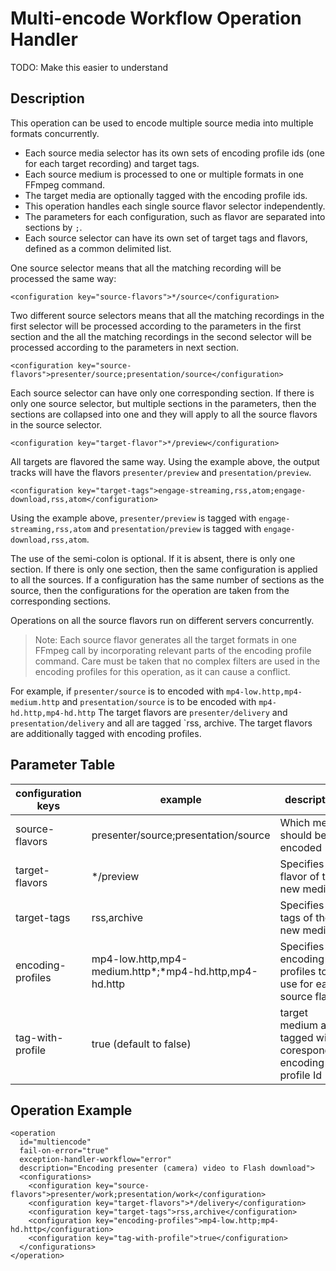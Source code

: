 Multi-encode Workflow Operation Handler
=======================================

TODO: Make this easier to understand

Description
-----------

This operation can be used to encode multiple source media into multiple formats concurrently.

- Each source media selector has its own sets of encoding profile ids (one for each target recording) and target tags. 
- Each source medium is processed to one or multiple formats in one FFmpeg command.
- The target media are optionally tagged with the encoding profile ids.
- This operation handles each single source flavor selector independently.
- The parameters for each configuration, such as flavor are separated into sections by `;`.
- Each source selector can have its own set of target tags and flavors, defined as a common delimited list.

One source selector means that all the matching recording will be processed the same way:

    <configuration key="source-flavors">*/source</configuration>

Two different source selectors means that all the matching recordings in the
first selector will be processed according to the parameters in the first
section and the all the matching recordings in the second selector will be
processed according to the parameters in next section. 

    <configuration key="source-flavors">presenter/source;presentation/source</configuration>

Each source selector can have only one corresponding section.
If there is only one source selector, but multiple sections in the parameters, then the sections are collapsed
into one and they will apply to all the source flavors in the source selector.

    <configuration key="target-flavor">*/preview</configuration>

All targets are flavored the same way. Using the example above, the output tracks will have the flavors
`presenter/preview` and `presentation/preview`.

    <configuration key="target-tags">engage-streaming,rss,atom;engage-download,rss,atom</configuration>

Using the example above, `presenter/preview` is tagged with `engage-streaming,rss,atom` and `presentation/preview` is
tagged with `engage-download,rss,atom`.

The use of the semi-colon is optional. If it is absent, there is only one section.  If there is only one section, then
the same configuration is applied to all the sources.  If a configuration has the same number of sections as the source,
then the configurations for the operation are taken from the corresponding sections.

Operations on all the source flavors run on different servers concurrently.

> Note: Each source flavor generates all the target formats in one FFmpeg call by incorporating relevant parts of the
> encoding profile command. Care must be taken that no complex filters are used in the encoding profiles for this
> operation, as it can cause a conflict.

For example, if `presenter/source` is to encoded with `mp4-low.http,mp4-medium.http` and `presentation/source` is to be
encoded with `mp4-hd.http,mp4-hd.http` The target flavors are `presenter/delivery` and `presentation/delivery` and all
are tagged `rss, archive.  The target flavors are additionally tagged with encoding profiles.


Parameter Table
---------------

|configuration keys| example                     | description                                                         |
|------------------|-----------------------------|---------------------------------------------------------------------|
|source-flavors    | presenter/source;presentation/source  | Which media should be encoded                               |
|target-flavors    | \*/preview                  | Specifies the flavor of the new media                               |
|target-tags       | rss,archive              | Specifies the tags of the new media                                 |
|encoding-profiles | mp4-low.http,mp4-medium.http*;*mp4-hd.http,mp4-hd.http | Specifies the encoding profiles to use for each source flavor       |
|tag-with-profile  | true (default to false)     | target medium are tagged with coresponding encoding profile Id      |
	 
 
Operation Example
-----------------

    <operation
      id="multiencode"
      fail-on-error="true"
      exception-handler-workflow="error"
      description="Encoding presenter (camera) video to Flash download">
      <configurations>
        <configuration key="source-flavors">presenter/work;presentation/work</configuration>
        <configuration key="target-flavors">*/delivery</configuration>
        <configuration key="target-tags">rss,archive</configuration>
        <configuration key="encoding-profiles">mp4-low.http;mp4-hd.http</configuration>
        <configuration key="tag-with-profile">true</configuration>
      </configurations>
    </operation>
